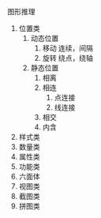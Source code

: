 图形推理
1. 位置类
	1. 动态位置
		1. 移动
			连续，间隔
		2. 旋转
			绕点，绕轴
	2. 静态位置
		1. 相离
		2. 相连
			1. 点连接
			2. 线连接
		3. 相交
		4. 内含
2. 样式类
3. 数量类
4. 属性类
5. 功能类
6. 六面体
7. 视图类
8. 截图类
9. 拼图类